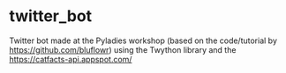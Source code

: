 # twitter_bot
Twitter bot made at the Pyladies workshop (based on the code/tutorial by https://github.com/bluflowr) using the Twython library and the https://catfacts-api.appspot.com/
